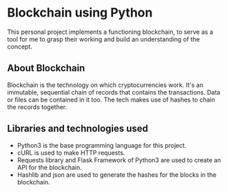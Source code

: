 # Blockchain using Python

This personal project implements a functioning blockchain, to serve as a tool for me to grasp their working and build an understanding of the concept. 

## About Blockchain

Blockchain is the technology on which cryptocurrencies work. It's an immutable, sequential chain of records that contains the transactions. Data or files can be contained in it too. The tech makes use of hashes to chain the records together.

## Libraries and technologies used
* Python3 is the base programming language for this project.
* cURL is used to make HTTP requests.
* Requests library and Flask Framework of Python3 are used to create an API for the blockchain.
* Hashlib and json are used to generate the hashes for the blocks in the blockchain.